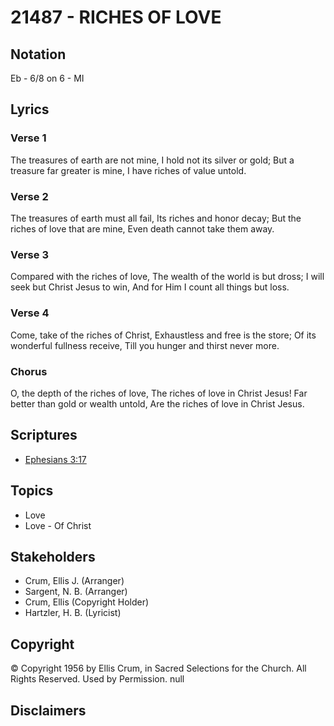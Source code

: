 # 21487 - RICHES OF LOVE

## Notation

Eb - 6/8 on 6 - MI

## Lyrics

### Verse 1

The treasures of earth are not mine, I hold not its silver or gold; But a treasure far greater is mine, I have riches of value untold.

### Verse 2

The treasures of earth must all fail, Its riches and honor decay; But the riches of love that are mine, Even death cannot take them away.

### Verse 3

Compared with the riches of love, The wealth of the world is but dross; I will seek but Christ Jesus to win, And for Him I count all things but loss.


### Verse 4

Come, take of the riches of Christ, Exhaustless and free is the store; Of its wonderful fullness receive, Till you hunger and thirst never more.


### Chorus

O, the depth of the riches of love, The riches of love in Christ Jesus! Far better than gold or wealth untold, Are the riches of love in Christ Jesus.


## Scriptures

- [Ephesians 3:17](https://www.biblegateway.com/passage/?search=Ephesians%203%3A17)

## Topics

- Love
- Love - Of Christ

## Stakeholders

- Crum, Ellis J. (Arranger)
- Sargent, N. B. (Arranger)
- Crum, Ellis (Copyright Holder)
- Hartzler, H. B. (Lyricist)

## Copyright

© Copyright 1956 by Ellis Crum, in Sacred Selections for the Church. All Rights Reserved. Used by Permission.
null

## Disclaimers


